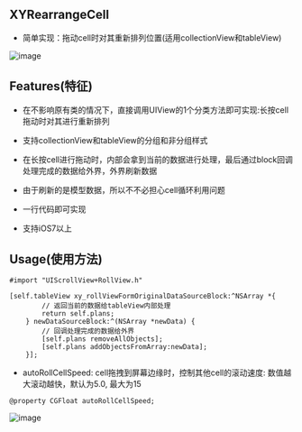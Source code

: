 ## XYRearrangeCell
* 简单实现：拖动cell时对其重新排列位置(适用collectionView和tableView)

![image](https://github.com/Ossey/XYRearrangeCell/blob/master/XYRearrangeCell/XYRearrangeCell/2016-11-09%2000_03_21.gif)


## Features(特征) 
* 在不影响原有类的情况下，直接调用UIView的1个分类方法即可实现:长按cell拖动时对其进行重新排列

* 支持collectionView和tableView的分组和非分组样式

* 在长按cell进行拖动时，内部会拿到当前的数据进行处理，最后通过block回调处理完成的数据给外界，外界刷新数据

* 由于刷新的是模型数据，所以不不必担心cell循环利用问题

* 一行代码即可实现

* 支持iOS7以上


## Usage(使用方法)


```
#import "UIScrollView+RollView.h"

[self.tableView xy_rollViewFormOriginalDataSourceBlock:^NSArray *{
        // 返回当前的数据给tableView内部处理
        return self.plans; 
    } newDataSourceBlock:^(NSArray *newData) {
        // 回调处理完成的数据给外界
        [self.plans removeAllObjects];
        [self.plans addObjectsFromArray:newData];
    }];

```



* autoRollCellSpeed: cell拖拽到屏幕边缘时，控制其他cell的滚动速度:
数值越大滚动越快，默认为5.0, 最大为15

```
@property CGFloat autoRollCellSpeed;

```


![image](https://github.com/Ossey/XYRearrangeCell/blob/master/XYRearrangeCell/XYRearrangeCell/2016-11-09%2000_06_42.gif)


